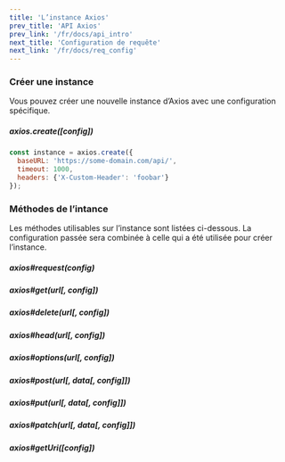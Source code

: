 ```yaml
---
title: 'L’instance Axios'
prev_title: 'API Axios'
prev_link: '/fr/docs/api_intro'
next_title: 'Configuration de requête'
next_link: '/fr/docs/req_config'
---
```


### Créer une instance

Vous pouvez créer une nouvelle instance d’Axios avec une configuration spécifique.

##### axios.create([config])

```js
const instance = axios.create({
  baseURL: 'https://some-domain.com/api/',
  timeout: 1000,
  headers: {'X-Custom-Header': 'foobar'}
});
```

### Méthodes de l’intance

Les méthodes utilisables sur l’instance sont listées ci-dessous. La configuration passée sera combinée à celle qui a été utilisée pour créer l’instance.

##### axios#request(config)
##### axios#get(url[, config])
##### axios#delete(url[, config])
##### axios#head(url[, config])
##### axios#options(url[, config])
##### axios#post(url[, data[, config]])
##### axios#put(url[, data[, config]])
##### axios#patch(url[, data[, config]])
##### axios#getUri([config])